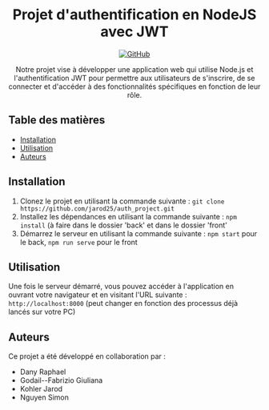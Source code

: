 <h1 align="center">Projet d'authentification en NodeJS avec JWT</h1>

<p align="center">
  <a href="https://github.com/jarod25/auth_project">
    <img alt="GitHub" src="https://img.shields.io/badge/GitHub-jarod25%2Fauth_project-blue?style=flat-square&logo=github">
  </a>
</p>

<p align="center">Notre projet vise à développer une application web qui utilise Node.js et l'authentification JWT pour permettre aux utilisateurs de s'inscrire, de se connecter et d'accéder à des fonctionnalités spécifiques en fonction de leur rôle.</p>

## Table des matières

- [Installation](#installation)
- [Utilisation](#utilisation)
- [Auteurs](#auteurs)

## Installation

1. Clonez le projet en utilisant la commande suivante : `git clone https://github.com/jarod25/auth_project.git`
2. Installez les dépendances en utilisant la commande suivante : `npm install` (à faire dans le dossier 'back' et dans le dossier 'front'
3. Démarrez le serveur en utilisant la commande suivante : `npm start` pour le back, `npm run serve` pour le front

## Utilisation

Une fois le serveur démarré, vous pouvez accéder à l'application en ouvrant votre navigateur et en visitant l'URL suivante : `http://localhost:8000` (peut changer en fonction des processus déjà lancés sur votre PC)

## Auteurs

Ce projet a été développé en collaboration par :
- Dany Raphael
- Godail--Fabrizio Giuliana
- Kohler Jarod
- Nguyen Simon
